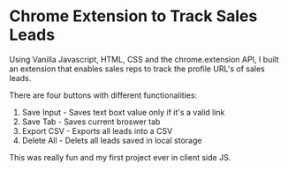 # Chrome Extension to Track Sales Leads

Using Vanilla Javascript, HTML, CSS and the chrome.extension API, I built an extension that enables sales reps to track the profile URL's of sales leads.

There are four buttons with different functionalities:

1. Save Input - Saves text boxt value only if it's a valid link
2. Save Tab - Saves current broswer tab
3. Export CSV - Exports all leads into a CSV
4. Delete All - Delets all leads saved in local storage

This was really fun and my first project ever in client side JS.

